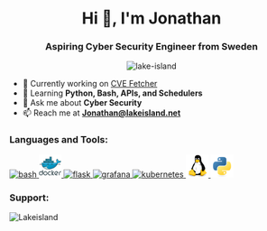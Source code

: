 <h1 align="center">Hi 👋, I'm Jonathan</h1>
<h3 align="center">Aspiring Cyber Security Engineer from Sweden</h3>

<p align="center">
  <img src="https://komarev.com/ghpvc/?username=lake-island&label=Profile%20views&color=0e75b6&style=flat" alt="lake-island" />
</p>

- 🔭 Currently working on [CVE Fetcher](https://github.com/Lake-Island/cve_fetcher)
- 🌱 Learning **Python, Bash, APIs, and Schedulers**
- 💬 Ask me about **Cyber Security**
- 📫 Reach me at **Jonathan@lakeisland.net**


<h3 align="left">Languages and Tools:</h3>
<p align="left">
  <a href="https://www.gnu.org/software/bash/" target="_blank" rel="noreferrer">
    <img src="https://www.vectorlogo.zone/logos/gnu_bash/gnu_bash-icon.svg" alt="bash" width="40" height="40"/>
  </a>
  <a href="https://www.docker.com/" target="_blank" rel="noreferrer">
    <img src="https://raw.githubusercontent.com/devicons/devicon/master/icons/docker/docker-original-wordmark.svg" alt="docker" width="40" height="40"/>
  </a>
  <a href="https://flask.palletsprojects.com/" target="_blank" rel="noreferrer">
    <img src="https://www.vectorlogo.zone/logos/pocoo_flask/pocoo_flask-icon.svg" alt="flask" width="40" height="40"/>
  </a>
  <a href="https://grafana.com" target="_blank" rel="noreferrer">
    <img src="https://www.vectorlogo.zone/logos/grafana/grafana-icon.svg" alt="grafana" width="40" height="40"/>
  </a>
  <a href="https://kubernetes.io" target="_blank" rel="noreferrer">
    <img src="https://www.vectorlogo.zone/logos/kubernetes/kubernetes-icon.svg" alt="kubernetes" width="40" height="40"/>
  </a>
  <a href="https://www.linux.org/" target="_blank" rel="noreferrer">
    <img src="https://raw.githubusercontent.com/devicons/devicon/master/icons/linux/linux-original.svg" alt="linux" width="40" height="40"/>
  </a>
  <a href="https://www.python.org" target="_blank" rel="noreferrer">
    <img src="https://raw.githubusercontent.com/devicons/devicon/master/icons/python/python-original.svg" alt="python" width="40" height="40"/>
  </a>
</p>

<h3 align="left">Support:</h3>
<p><a href="https://www.buymeacoffee.com/Lakeisland">
  <img align="left" src="https://cdn.buymeacoffee.com/buttons/v2/default-yellow.png" height="50" width="210" alt="Lakeisland" />
</a></p>
<br><br>
